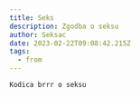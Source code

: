 ```yaml
---
title: Seks
description: Zgodba o seksu
author: Seksac
date: 2023-02-22T09:08:42.215Z
tags:
  - from
---
```

```
Kodica brrr o seksu
```